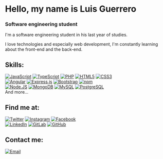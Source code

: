# Hello, my name is Luis Guerrero
### Software engineering student

I'm a software engineering student in his last year of studies.

I love technologies and especially web development, I'm constantly learning about the front-end and the back-end.

## Skills:
[![JavaScript](https://img.shields.io/badge/JavaScript-F7DF1E?style=for-the-badge&logo=javascript&logoColor=black)]()
[![TypeScript](https://img.shields.io/badge/TypeScript-007ACC?style=for-the-badge&logo=typescript&logoColor=white)]()
[![PHP](https://img.shields.io/badge/PHP-777BB4?style=for-the-badge&logo=php&logoColor=white)]()
[![HTML5](https://img.shields.io/badge/HTML5-E34F26?style=for-the-badge&logo=html5&logoColor=white)]()
[![CSS3](https://img.shields.io/badge/CSS3-1572B6?style=for-the-badge&logo=css3&logoColor=white)]()
</br>
[![Angular](https://img.shields.io/badge/Angular-DD0031?style=for-the-badge&logo=angular&logoColor=white)]()
[![Express.js](https://img.shields.io/badge/Express.js-404D59?style=for-the-badge)]()
[![Bootstrap](https://img.shields.io/badge/Bootstrap-563D7C?style=for-the-badge&logo=bootstrap&logoColor=white)]()
[![npm](https://img.shields.io/badge/npm-D83B01?style=for-the-badge&logo=npme&logoColor=white)]()
</br>
[![Node.JS](https://img.shields.io/badge/Node.js-43853D?style=for-the-badge&logo=node.js&logoColor=white)]()
[![MongoDB](https://img.shields.io/badge/MongoDB-4EA94B?style=for-the-badge&logo=mongodb&logoColor=white)]()
[![MySQL](https://img.shields.io/badge/MySQL-1F5076?style=for-the-badge&logo=mysql&logoColor=white)]()
[![PostgreSQL](https://img.shields.io/badge/PostgreSQL-316192?style=for-the-badge&logo=postgresql&logoColor=white)]()
</br>
And more...

## Find me at:

[![Twitter](https://img.shields.io/badge/Twitter-@varsdev-1DA1F2?style=for-the-badge&logo=twitter&logoColor=white&labelColor=101010)](https://twitter.com/varsdev)
[![Instagram](https://img.shields.io/badge/Instagram-@varsdev-E4405F?style=for-the-badge&logo=instagram&logoColor=white&labelColor=101010)](https://instagram.com/varsdev)
[![Facebook](https://img.shields.io/badge/Facebook-@lvrascr-1877F2?style=for-the-badge&logo=facebook&logoColor=white&labelColor=101010)](https://facebook.com/lvrascr)
</br>
[![LinkedIn](https://img.shields.io/badge/LinkedIn-Luis_Guerrero-0077B5?style=for-the-badge&logo=linkedin&logoColor=white&labelColor=101010)](https://www.linkedin.com/in/luis-guerrero-vargas-b72b83213)
[![GitLab](https://img.shields.io/badge/GitLab-varsdev-330F63?style=for-the-badge&logo=gitlab&logoColor=white&labelColor=101010)](https://gitlab.com/varsdev)
[![GitHub](https://img.shields.io/badge/GitHub-varsdev-100000?style=for-the-badge&logo=github&logoColor=white&labelColor=101010)](https://github.com/varsdev)

## Contact me:

[![Email](https://img.shields.io/badge/lguerrero92@live.com-personal_email-15629E?style=for-the-badge&logo=gmail&logoColor=white&labelColor=101010)](mailto:lguerrero92@live.com)
